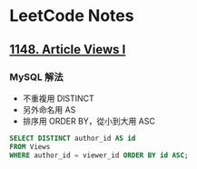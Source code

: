 # LeetCode Notes
## [1148. Article Views I](https://leetcode.com/problems/article-views-i/description/?envType=study-plan-v2&envId=top-sql-50)

### **MySQL 解法**
- 不重複用 DISTINCT
- 另外命名用 AS
- 排序用 ORDER BY，從小到大用 ASC

```sql
SELECT DISTINCT author_id AS id
FROM Views
WHERE author_id = viewer_id ORDER BY id ASC;
```